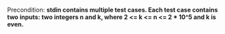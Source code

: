 Precondition: **stdin contains multiple test cases. Each test case contains two inputs: two integers n and k, where 2 <= k <= n <= 2 * 10^5 and k is even.**